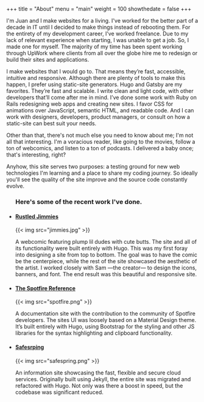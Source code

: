 +++
title = "About"
menu = "main"
weight = 100
showthedate = false
+++

I'm Juan and I make websites for a living. I've worked for the better part of a decade in IT until I decided to make things instead of rebooting them. For the entirety of my development career, I’ve worked freelance. Due to my lack of relevant experience when starting, I was unable to get a job. So, I made one for myself. The majority of my time has been spent working through UpWork where clients from all over the globe hire me to redesign or build their sites and applications.

I make websites that I would go to. That means they’re fast, accessible, intuitive and responsive. Although there are plenty of tools to make this happen, I prefer using static-site generators. Hugo and Gatsby are my favorites. They’re fast and scalable. I write clean and light code, with other developers that’ll come after me in mind. I’ve done some work with Ruby on Rails redesigning web apps and creating new sites. I favor CSS for animations over JavaScript, semantic HTML, and readable code. And I can work with designers, developers, product managers, or consult on how a static-site can best suit your needs.

Other than that, there's not much else you need to know about me; I'm not all that interesting. I'm a voracious reader, like going to the movies, follow a ton of webcomics, and listen to a ton of podcasts. I delivered a baby once; that's interesting, right?

Anyhow, this site serves two purposes: a testing ground for new web technologies I'm learning and a place to share my coding journey. So ideally you'll see the quality of the site improve and the source code constantly evolve.

<!-- Portfolio -->
<ul id="portfolio">
  <h3>Here's some of the recent work I've done.</h3>
  <li>
    <h4><a href="https://www.rustledjimmies.net" rel="nofollow">Rustled Jimmies</a></h4>
    {{< img src="jimmies.jpg" >}}
    <p>A webcomic featuring plump lil dudes with cute butts. The site and all of its functionality were built entirely with Hugo. This was my first foray into designing a site from top to bottom. The goal was to have the comic be the centerpiece, while the rest of the site showcased the aesthetic of the artist. I worked closely with Sam —the creator— to design the icons, banners, and font. The end result was this beautiful and responsive site.</p>
  </li>
  <li>
    <h4><a href="https://www.sf-ref.com" rel="nofollow">The Spotfire Reference</a></h4>
    {{< img src="spotfire.png" >}}
    <p>A documentation site with the contribution to the community of Spotfire developers. The sites UI was loosely based on a Material Design theme. It’s built entirely with Hugo, using Bootstrap for the styling and other JS libraries for the syntax highlighting and clipboard functionality.</p>
  </li>
  <li>
    <h4><a href="https://www.safespring.com" rel="nofollow">Safesrping</a></h4>
    {{< img src="safespring.png" >}}
    <p>An information site showcasing the fast, flexible and secure cloud services. Originally built using Jekyll, the entire site was migrated and refactored with Hugo. Not only was there a boost in speed, but the codebase was significant reduced.</p>
  </li>
</ul>
